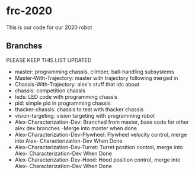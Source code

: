 # frc-2020

This is our code for our 2020 robot

## Branches
PLEASE KEEP THIS LIST UPDATED

* master: programming chassis, climber, ball-handling subsystems
* Master-With-Trajectory: master with trajectory following merged in
* Chassis-With-Trajectory: alex's stuff that idc about
* chassis: competition chassis
* leds: LED code with programming chassis
* pid: simple pid in programming chassis
* thacker-chassis: chassis to test with thacker chassis
* vision-targeting: vision targeting with programming robot
* Alex-Characterization-Dev: Branched from master, base code for other alex dev branches
-Merge into master when done
* Alex-Characterization-Dev-Flywheel: Flywheel velocity control, merge into Alex-     Characterization-Dev When Done
* Alex-Characterization-Dev-Turret: Turret position control, merge into Alex-     Characterization-Dev When Done
* Alex-Characterization-Dev-Hood: Hood position control, merge into Alex-     Characterization-Dev When Done
